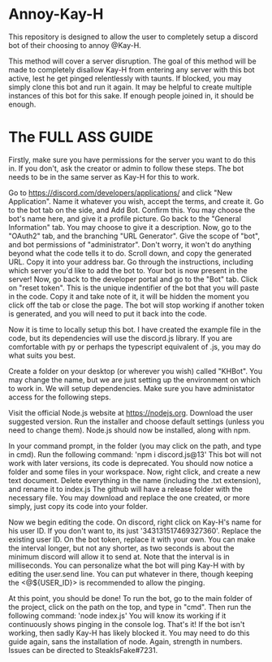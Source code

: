 # Annoy-Kay-H
This repository is designed to allow the user to completely setup a discord bot of their choosing to annoy @Kay-H.

This method will cover a server disruption. The goal of this method will be made to completely disallow Kay-H from entering any server with this bot active, lest he get pinged relentlessly with taunts. If blocked, you may simply clone this bot and run it again. It may be helpful to create multiple instances of this bot for this sake. If enough people joined in, it should be enough.

# The FULL ASS GUIDE

Firstly, make sure you have permissions for the server you want to do this in. If you don't, ask the creator or admin to follow these steps. The bot needs to be in the same server as Kay-H for this to work.

Go to https://discord.com/developers/applications/ and click "New Application". Name it whatever you wish, accept the terms, and create it. 
Go to the bot tab on the side, and Add Bot. Confirm this.
You may choose the bot's name here, and give it a profile picture. Go back to the "General Information" tab. You may choose to give it a description.
Now, go to the "OAuth2" tab, and the branching "URL Generator". Give the scope of "bot", and bot permissions of "administrator". Don't worry, it won't do anything beyond what the code tells it to do.
Scroll down, and copy the generated URL. Copy it into your address bar. 
Go through the instructions, including which server you'd like to add the bot to.
Your bot is now present in the server!
Now, go back to the developer portal and go to the "Bot" tab. Click on "reset token". This is the unique indentifier of the bot that you will paste in the code. Copy it and take note of it, it will be hidden the moment you click off the tab or close the page. The bot will stop working if another token is generated, and you will need to put it back into the code.

Now it is time to locally setup this bot. I have created the example file in the code, but its dependencies will use the discord.js library. If you are comfortable with py or perhaps the typescript equivalent of .js, you may do what suits you best. 

Create a folder on your desktop (or wherever you wish) called "KHBot". You may change the name, but we are just setting up the environment on which to work in.
We will setup dependencies. Make sure you have administator access for the following steps. 

Visit the official Node.js website at https://nodejs.org. Download the user suggested version. Run the installer and choose default settings (unless you need to change them). Node.js should now be installed, along with npm.

In your command prompt, in the folder (you may click on the path, and type in cmd).
Run the following command:
'npm i discord.js@13'
This bot will not work with later versions, its code is deprecated. You should now notice a folder and some files in your workspace. Now, right click, and create a new text document. Delete everything in the name (including the .txt extension), and rename it to index.js
The github will have a release folder with the necessary file. You may download and replace the one created, or more simply, just copy its code into your folder.

Now we begin editing the code. On discord, right click on Kay-H's name for his user ID. If you don't want to, its just '343131517469327360'. Replace the existing user ID.
On the bot token, replace it with your own.
You can make the interval longer, but not any shorter, as two seconds is about the minimum discord will allow it to send at. Note that the interval is in milliseconds.
You can personalize what the bot will ping Kay-H with by editing the user.send line. You can put whatever in there, though keeping the <@${USER_ID}> is recommended to allow the pinging. 

At this point, you should be done! To run the bot, go to the main folder of the project, click on the path on the top, and type in "cmd". Then run the following command:
'node index.js'
You will know its working if it continuously shows pinging in the console log.
That's it! If the bot isn't working, then sadly Kay-H has likely blocked it. You may need to do this guide again, sans the installation of node. Again, strength in numbers. Issues can be directed to SteakIsFake#7231.
